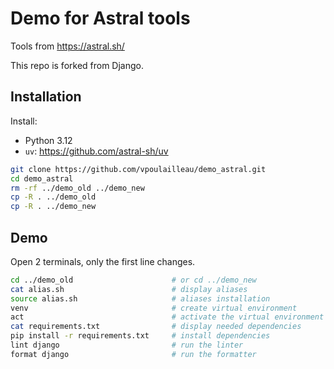 # Demo for Astral tools

Tools from https://astral.sh/

This repo is forked from Django.

## Installation

Install:

- Python 3.12
- `uv`: https://github.com/astral-sh/uv

```sh
git clone https://github.com/vpoulailleau/demo_astral.git
cd demo_astral
rm -rf ../demo_old ../demo_new
cp -R . ../demo_old
cp -R . ../demo_new
```

## Demo

Open 2 terminals, only the first line changes.

```sh
cd ../demo_old                      # or cd ../demo_new
cat alias.sh                        # display aliases
source alias.sh                     # aliases installation
venv                                # create virtual environment
act                                 # activate the virtual environment
cat requirements.txt                # display needed dependencies
pip install -r requirements.txt     # install dependencies
lint django                         # run the linter
format django                       # run the formatter
```
